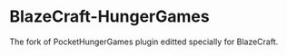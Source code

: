 BlazeCraft-HungerGames
======================

The fork of PocketHungerGames plugin editted specially for BlazeCraft.
